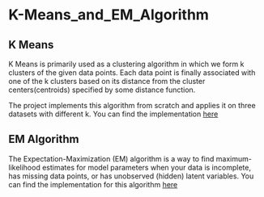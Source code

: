 # K-Means_and_EM_Algorithm

<h2> K Means </h2>
K Means is primarily used as a clustering algorithm in which we form k clusters of the given data points. Each data point is finally associated with one of the k clusters based on its distance from the cluster centers(centroids) specified by some distance function.

The project implements this algorithm from scratch and applies it on three datasets with different k. You can find the implementation <a href="https://github.com/adityajoshi1994/K-Means_and_EM_Algorithm/blob/master/K_Means.py"> here </a>


<h2> EM Algorithm</h2>
The Expectation-Maximization (EM) algorithm is a way to find maximum-likelihood estimates for model parameters when your data is incomplete, has missing data points, or has unobserved (hidden) latent variables. You can find the implementation for this algorithm <a href="https://github.com/adityajoshi1994/K-Means_and_EM_Algorithm/blob/master/EM%20algorithm.py"> here </a>
